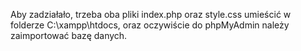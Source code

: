 Aby zadziałało, trzeba oba pliki index.php oraz style.css umieścić w folderze C:\xampp\htdocs, oraz oczywiście do phpMyAdmin należy zaimportować bazę danych.

